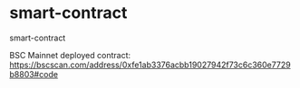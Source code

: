 # smart-contract
smart-contract

BSC Mainnet deployed contract: https://bscscan.com/address/0xfe1ab3376acbb19027942f73c6c360e7729b8803#code
